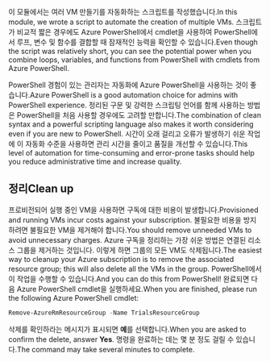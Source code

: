 <span data-ttu-id="ad89f-101">이 모듈에서는 여러 VM 만들기를 자동화하는 스크립트를 작성했습니다.</span><span class="sxs-lookup"><span data-stu-id="ad89f-101">In this module, we wrote a script to automate the creation of multiple VMs.</span></span> <span data-ttu-id="ad89f-102">스크립트가 비교적 짧은 경우에도 Azure PowerShell에서 cmdlet을 사용하여 PowerShell에서 루프, 변수 및 함수를 결합할 때 잠재적인 능력을 확인할 수 있습니다.</span><span class="sxs-lookup"><span data-stu-id="ad89f-102">Even though the script was relatively short, you can see the potential power when you combine loops, variables, and functions from PowerShell with cmdlets from Azure PowerShell.</span></span>

<span data-ttu-id="ad89f-103">PowerShell 경험이 있는 관리자는 자동화에 Azure PowerShell을 사용하는 것이 좋습니다.</span><span class="sxs-lookup"><span data-stu-id="ad89f-103">Azure PowerShell is a good automation choice for admins with PowerShell experience.</span></span> <span data-ttu-id="ad89f-104">정리된 구문 및 강력한 스크립팅 언어를 함께 사용하는 방법은 PowerShell을 처음 사용할 경우에도 고려할 만합니다.</span><span class="sxs-lookup"><span data-stu-id="ad89f-104">The combination of clean syntax and a powerful scripting language also makes it worth considering even if you are new to PowerShell.</span></span> <span data-ttu-id="ad89f-105">시간이 오래 걸리고 오류가 발생하기 쉬운 작업에 이 자동화 수준을 사용하면 관리 시간을 줄이고 품질을 개선할 수 있습니다.</span><span class="sxs-lookup"><span data-stu-id="ad89f-105">This level of automation for time-consuming and error-prone tasks should help you reduce administrative time and increase quality.</span></span>

## <a name="clean-up"></a><span data-ttu-id="ad89f-106">정리</span><span class="sxs-lookup"><span data-stu-id="ad89f-106">Clean up</span></span>
<!---TODO: Update for sandbox?--->

<span data-ttu-id="ad89f-107">프로비전되어 실행 중인 VM을 사용하면 구독에 대한 비용이 발생합니다.</span><span class="sxs-lookup"><span data-stu-id="ad89f-107">Provisioned and running VMs incur costs against your subscription.</span></span> <span data-ttu-id="ad89f-108">불필요한 비용을 방지하려면 불필요한 VM을 제거해야 합니다.</span><span class="sxs-lookup"><span data-stu-id="ad89f-108">You should remove unneeded VMs to avoid unnecessary charges.</span></span> <span data-ttu-id="ad89f-109">Azure 구독을 정리하는 가장 쉬운 방법은 연결된 리소스 그룹을 제거하는 것입니다. 이렇게 하면 그룹의 모든 VM도 삭제됩니다.</span><span class="sxs-lookup"><span data-stu-id="ad89f-109">The easiest way to cleanup your Azure subscription is to remove the associated resource group; this will also delete all the VMs in the group.</span></span> <span data-ttu-id="ad89f-110">PowerShell에서 이 작업을 수행할 수 있습니다.</span><span class="sxs-lookup"><span data-stu-id="ad89f-110">And you can do this from PowerShell!</span></span> <span data-ttu-id="ad89f-111">완료되면 다음 Azure PowerShell cmdlet을 실행하세요.</span><span class="sxs-lookup"><span data-stu-id="ad89f-111">When you are finished, please run the following Azure PowerShell cmdlet:</span></span>

```powershell
Remove-AzureRmResourceGroup -Name TrialsResourceGroup
```

<span data-ttu-id="ad89f-112">삭제를 확인하라는 메시지가 표시되면 **예**를 선택합니다.</span><span class="sxs-lookup"><span data-stu-id="ad89f-112">When you are asked to confirm the delete, answer **Yes**.</span></span> <span data-ttu-id="ad89f-113">명령을 완료하는 데는 몇 분 정도 걸릴 수 있습니다.</span><span class="sxs-lookup"><span data-stu-id="ad89f-113">The command may take several minutes to complete.</span></span>